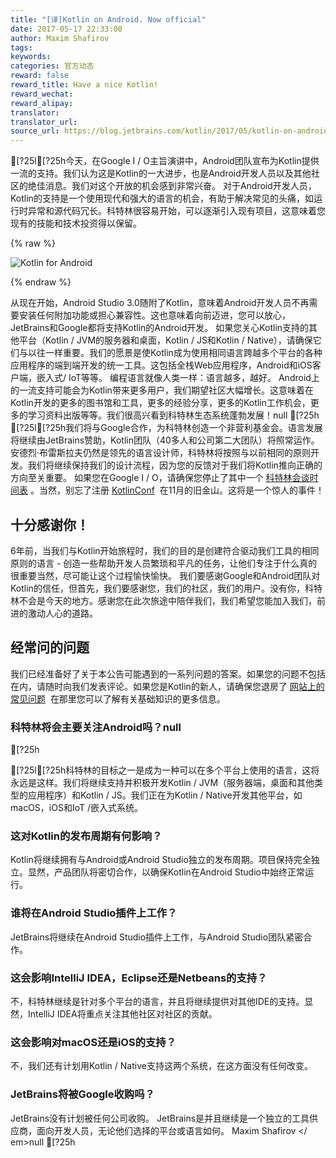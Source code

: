 ```yaml
---
title: "[译]Kotlin on Android. Now official"
date: 2017-05-17 22:33:00
author: Maxim Shafirov
tags:
keywords:
categories: 官方动态
reward: false
reward_title: Have a nice Kotlin!
reward_wechat:
reward_alipay:
translator:
translator_url:
source_url: https://blog.jetbrains.com/kotlin/2017/05/kotlin-on-android-now-official/
---
```


[?25l[?25h今天，在Google I / O主旨演讲中，Android团队宣布为Kotlin提供一流的支持。我们认为这是Kotlin的一大进步，也是Android开发人员以及其他社区的绝佳消息。我们对这个开放的机会感到非常兴奋。
对于Android开发人员，Kotlin的支持是一个使用现代和强大的语言的机会，有助于解决常见的头痛，如运行时异常和源代码冗长。科特林很容易开始，可以逐渐引入现有项目，这意味着您现有的技能和技术投资得以保留。

{% raw %}
<p><img alt="Kotlin for Android" class="aligncenter size-full wp-image-5015" src="https://d3nmt5vlzunoa1.cloudfront.net/kotlin/files/2017/05/android_kotlin.png"/><br/>
<span id="more-5010"></span></p>
{% endraw %}

从现在开始，Android Studio 3.0随附了Kotlin，意味着Android开发人员不再需要安装任何附加功能或担心兼容性。这也意味着向前迈进，您可以放心，JetBrains和Google都将支持Kotlin的Android开发。
如果您关心Kotlin支持的其他平台（Kotlin / JVM的服务器和桌面，Kotlin / JS和Kotlin / Native），请确保它们与以往一样重要。我们的愿景是使Kotlin成为使用相同语言跨越多个平台的各种应用程序的端到端开发的统一工具。这包括全栈Web应用程序，Android和iOS客户端，嵌入式/ IoT等等。
编程语言就像人类一样：语言越多，越好。 Android上的一流支持可能会为Kotlin带来更多用户，我们期望社区大幅增长。这意味着在Kotlin开发的更多的图书馆和工具，更多的经验分享，更多的Kotlin工作机会，更多的学习资料出版等等。我们很高兴看到科特林生态系统蓬勃发展！null
[?25h
[?25l[?25h我们将与Google合作，为科特林创造一个非营利基金会。语言发展将继续由JetBrains赞助，Kotlin团队（40多人和公司第二大团队）将照常运作。安德烈·布雷斯拉夫仍然是领先的语言设计师，科特林将按照与以前相同的原则开发。我们将继续保持我们的设计流程，因为您的反馈对于我们将Kotlin推向正确的方向至关重要。
如果您在Google I / O，请确保您停止了其中一个 [科特林会谈时间表](https://events.google.com/io/schedule/?section=may-17&gclid=CLuaj9GZ7NMCFY0V0wodvVgI7Q) 。当然，别忘了注册 [KotlinConf](https://kotlinconf.com)  在11月的旧金山。这将是一个惊人的事件！
## 十分感谢你！

6年前，当我们与Kotlin开始旅程时，我们的目的是创建符合驱动我们工具的相同原则的语言 - 创造一些帮助开发人员繁琐和平凡的任务，让他们专注于什么真的很重要当然，尽可能让这个过程愉快愉快。
我们要感谢Google和Android团队对Kotlin的信任，但首先，我们要感谢您，我们的社区，我们的用户。没有你，科特林不会是今天的地方。感谢您在此次旅途中陪伴我们，我们希望您能加入我们，前进的激动人心的道路。
## 经常问的问题

我们已经准备好了关于本公告可能遇到的一系列问题的答案。如果您的问题不包括在内，请随时向我们发表评论。如果您是Kotlin的新人，请确保您退房了 [网站上的常见问题](https://kotlinlang.org/docs/reference/faq.html)  在那里您可以了解有关基础知识的更多信息。
### 科特林将会主要关注Android吗？null
[?25h

[?25l[?25h科特林的目标之一是成为一种可以在多个平台上使用的语言，这将永远是这样。我们将继续支持并积极开发Kotlin / JVM（服务器端，桌面和其他类型的应用程序）和Kotlin / JS。我们正在为Kotlin / Native开发其他平台，如macOS，iOS和IoT /嵌入式系统。
### 这对Kotlin的发布周期有何影响？

Kotlin将继续拥有与Android或Android Studio独立的发布周期。项目保持完全独立。显然，产品团队将密切合作，以确保Kotlin在Android Studio中始终正常运行。
### 谁将在Android Studio插件上工作？

JetBrains将继续在Android Studio插件上工作，与Android Studio团队紧密合作。
### 这会影响IntelliJ IDEA，Eclipse还是Netbeans的支持？

不，科特林继续是针对多个平台的语言，并且将继续提供对其他IDE的支持。显然，IntelliJ IDEA将重点关注其他社区对社区的贡献。
### 这会影响对macOS还是iOS的支持？

不，我们还有计划用Kotlin / Native支持这两个系统，在这方面没有任何改变。
### JetBrains将被Google收购吗？

JetBrains没有计划被任何公司收购。 JetBrains是并且继续是一个独立的工具供应商，面向开发人员，无论他们选择的平台或语言如何。
Maxim Shafirov </ em>null
[?25h
